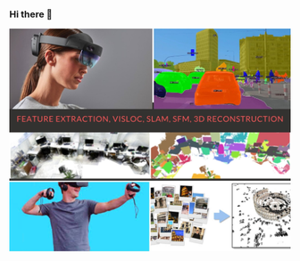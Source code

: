 ### Hi there 👋
<img src="https://github.com/Tarekbouamer/Tarekbouamer/blob/main/wall.jpg" width="800" height="400">
<!--
**Tarekbouamer/Tarekbouamer** is a ✨ _special_ ✨ repository because its `README.md` (this file) appears on your GitHub profile.

Here are some ideas to get you started:

- 🔭 I’m currently working on ...
- 🌱 I’m currently learning ...
- 👯 I’m looking to collaborate on ...
- 🤔 I’m looking for help with ...
- 💬 Ask me about ...
- 📫 How to reach me: ...
- 😄 Pronouns: ...
- ⚡ Fun fact: ...
-->
#<img align="center" src="https://github-readme-stats.vercel.app/api/top-langs/?username=Tarekbouamer&theme=radical" />
